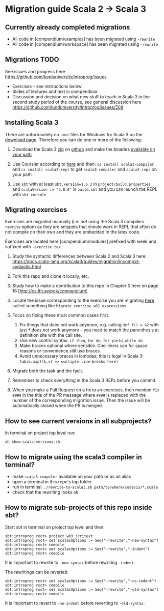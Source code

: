 # Migration guide Scala 2 -> Scala 3

## Currently already completed migrations

* All code in [compendium/examples] has been migrated using `-rewrite`
* All code in [compendium/workspace] has been migrated using `-rewrite`

## Migrations TODO

See issues and progress here: https://github.com/lunduniversity/introprog/issues 

* Exercises - see instructions below
* Slides of lectures and text in compendium
* Discussion and decision on what new stuff to teach in Scala 3 in the second study period of the course, see general discussion here https://github.com/lunduniversity/introprog/issues/509

## Installing Scala 3

There are unfortunately no `.msi` files for Windows for Scala 3 on the [download page](https://www.scala-lang.org/download/scala3.html). Therefore you can do one or more of the following:
1. Download the Scala 3 [zip](https://github.com/lampepfl/dotty/releases/download/3.0.0/scala3-3.0.0.zip) on [github](https://github.com/lampepfl/dotty/releases) and make the binaries [available on your path](https://www.architectryan.com/2018/03/17/add-to-the-path-on-windows-10/) 

2. Use Coursier according to [here](https://get-coursier.io/docs/cli-installation) and then:
  `cs install scala3-compiler` and `cs install scala3-repl` to get `scala3-compiler` and `scala3-repl` on your path

3. Use [`sbt`](https://www.scala-sbt.org/download.html) with at least `sbt.version=1.5.3` in `project/build.properties` and `scalaVersion := "3.0.0"` in `build.sbt` and you can launch the REPL with `sbt console`

## Migrating exercises

Exercises are migrated manually (i.e. *not* using the Scala 3 compilers `-rewrite` option) as they are snippets that should work in REPL that often do not compile on their own and they are embedded in the latex code.

Exercises are located here [compendium/modules] prefixed with week and suffixed with `-exercise.tex`

1. Study the syntactic differences between Scala 2 and Scala 3 here:
https://docs.scala-lang.org/scala3/guides/migration/incompat-syntactic.html

2. Fork this repo and clone it locally, etc.

2. Study how to make a contribution to this repo in Chapter 0 here on page 16 [http://cs.lth.se/pgk/compendium] 

3. Locate the issue corresponding to the exercise you are migrating [here](https://github.com/lunduniversity/introprog/issues) called something like `Migrate exercise w01 expressions`

3. Focus on fixing these most common cases first:
   1. Fix things that does not work anymore, e.g. calling `def f() = 42` with just `f` does not work anymore - you need to match the parenthesis at definition site with the call site.
   2. Use new control syntax: `if then`, `for do`, `for yield`, `while do`
   3. Make braces optional where sensible. One-liners can for space reasons or convenience still use braces.
   4. Avoid unnecessary braces in lambdas; this is legal in Scala 3: `table.map((k,v) => multiple line-breaks here)`

4. Migrate both the task and the facit.

5. Remember to check everything in the Scala 3 REPL before you commit.

6. When you make a Pull Request on a fix to an exercises, then mention `fix #999` in the title of the PR message where `#999` is replaced with the number of the corresponding migration issue. Then the issue will be automatically closed when the PR is merged.

## How to see current versions in all subprojects?

In terminal on project top level run:
```
sh show-scala-versions.sh
```

## How to migrate using the scala3 compiler in terminal?

* make `scala3-compiler` available on your path or as an alias
* open a terminal in this repo's top folder
* run in terminal: `./rewrite-to-scala3.sh path/to/where/code/is/*.scala`
* check that the rewriting looks ok


## How to migrate sub-projects of this repo inside sbt?
Start sbt in terminal on project top level and then:
```
sbt:introprog root> project w03_irritext
sbt:introprog root> set scalacOptions := Seq("-rewrite","-new-syntax")
sbt:introprog root> compile
sbt:introprog root> set scalacOptions := Seq("-rewrite","-indent")
sbt:introprog root> compile
```
It is important to rewrite to `-new-syntax` before rewriting `-indent`.

The rewritings can be reverted:
```
sbt:introprog root> set scalacOptions := Seq("-rewrite","-no-indent")
sbt:introprog root> compile
sbt:introprog root> set scalacOptions := Seq("-rewrite","-old-syntax")
sbt:introprog root> compile
```

It is important to revert to `-no-indent` before reverting to `-old-syntax`.
